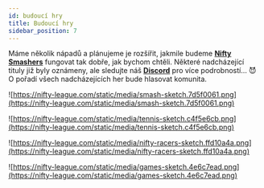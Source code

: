 ```yaml
---
id: budoucí hry
title: Budoucí hry
sidebar_position: 7
---
```


Máme několik nápadů a plánujeme je rozšířit, jakmile budeme **[Nifty Smashers](https://nifty-league.com/games)** fungovat tak dobře, jak bychom chtěli. Některé nadcházející tituly již byly oznámeny, ale sledujte náš **[Discord](https://discord.gg/niftyleague)** pro více podrobností… 😈 O pořadí všech nadcházejících her bude hlasovat komunita.

![https://nifty-league.com/static/media/smash-sketch.7d5f0061.png](https://nifty-league.com/static/media/smash-sketch.7d5f0061.png)

![https://nifty-league.com/static/media/tennis-sketch.c4f5e6cb.png](https://nifty-league.com/static/media/tennis-sketch.c4f5e6cb.png)

![https://nifty-league.com/static/media/nifty-racers-sketch.ffd10a4a.png](https://nifty-league.com/static/media/nifty-racers-sketch.ffd10a4a.png)

![https://nifty-league.com/static/media/games-sketch.4e6c7ead.png](https://nifty-league.com/static/media/games-sketch.4e6c7ead.png)
